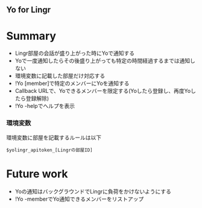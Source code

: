 Yo for Lingr
---

Summary
===

- Lingr部屋の会話が盛り上がった時にYoで通知する
- Yoで一度通知したらその後盛り上がっても特定の時間経過するまでは通知しない
- 環境変数に記載した部屋だけ対応する
- !Yo [member]で特定のメンバーにYoを通知する
- Callback URLで、Yoできるメンバーを限定する(Yoしたら登録し、再度Yoしたら登録解除)
- !Yo -helpでへルプを表示

### 環境変数

環境変数に部屋を記載するルールは以下

```
$yolingr_apitoken_[Lingrの部屋ID]
```

Future work
===
- Yoの通知はバックグラウンドでLingrに負荷をかけないようにする
- !Yo -memberでYo通知できるメンバーをリストアップ

